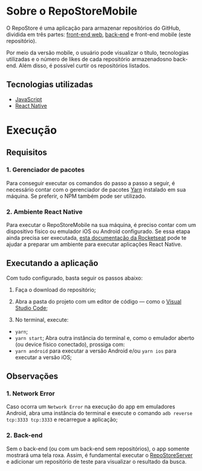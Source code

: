 # Sobre o RepoStoreMobile

O RepoStore é uma aplicação para armazenar repositórios do GitHub, dividida em três partes: [front-end web](https://github.com/EdeiltonSO/RepoStoreWeb), [back-end](https://github.com/EdeiltonSO/RepoStoreServer) e front-end mobile (este repositório).

Por meio da versão mobile, o usuário pode visualizar o título, tecnologias utilizadas e o número de likes de cada repositório armazenadosno back-end. Além disso, é possível curtir os repositórios listados.

## Tecnologias utilizadas

* [JavaScript](https://www.javascript.com/)
* [React Native](https://reactnative.dev/)

# Execução

## Requisitos

### 1. Gerenciador de pacotes

Para conseguir executar os comandos do passo a passo a seguir, é necessário contar com o gerenciador de pacotes [Yarn](https://yarnpkg.com/) instalado em sua máquina. Se preferir, o NPM também pode ser utilizado.

### 2. Ambiente React Native

Para executar o RepoStoreMobile na sua máquina, é preciso contar com um dispositivo físico ou emulador iOS ou Android configurado. Se essa etapa ainda precisa ser executada, [esta documentação da Rocketseat](https://react-native.rocketseat.dev/) pode te ajudar a preparar um ambiente para executar aplicações React Native. 

## Executando a aplicação

Com tudo configurado, basta seguir os passos abaixo:

1. Faça o download do repositório;

2. Abra a pasta do projeto com um editor de código — como o [Visual Studio Code](https://code.visualstudio.com/);

3. No terminal, execute:
* ```yarn```;
* ```yarn start```;
Abra outra instância do terminal e, como o emulador aberto (ou device físico conectado), prossiga com:
* ```yarn android``` para executar a versão Android e/ou ```yarn ios``` para executar a versão iOS;

## Observações

### 1. Network Error
Caso ocorra um ```Network Error``` na execução do app em emuladores Android, abra uma instância do terminal e execute o comando ```adb reverse tcp:3333 tcp:3333``` e recarregue a aplicação;

### 2. Back-end
Sem o back-end (ou com um back-end sem repositórios), o app somente mostrará uma tela roxa. Assim, é fundamental executar o [RepoStoreServer](https://github.com/EdeiltonSO/RepoStoreServer) e adicionar um repositório de teste para visualizar o resultado da busca.